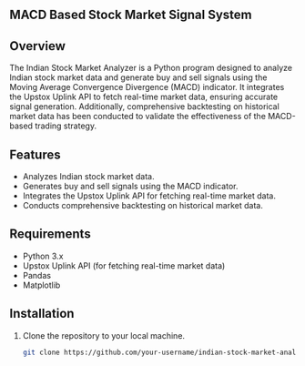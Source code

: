 ## MACD Based Stock Market Signal System

## Overview
The Indian Stock Market Analyzer is a Python program designed to analyze Indian stock market data and generate buy and sell signals using the Moving Average Convergence Divergence (MACD) indicator. It integrates the Upstox Uplink API to fetch real-time market data, ensuring accurate signal generation. Additionally, comprehensive backtesting on historical market data has been conducted to validate the effectiveness of the MACD-based trading strategy.

## Features
- Analyzes Indian stock market data.
- Generates buy and sell signals using the MACD indicator.
- Integrates the Upstox Uplink API for fetching real-time market data.
- Conducts comprehensive backtesting on historical market data.

## Requirements
- Python 3.x
- Upstox Uplink API (for fetching real-time market data)
- Pandas
- Matplotlib

## Installation
1. Clone the repository to your local machine.
   ```bash
   git clone https://github.com/your-username/indian-stock-market-analyzer.git
